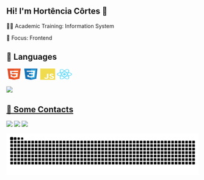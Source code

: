 ## Hi! I'm Hortência Côrtes 👋

  <p> 👨‍🎓 Academic Training: Information System </p>
  <p> 🎯 Focus: Frontend </p>
  
## 🚀 Languages
  <div style="display: inline_block" >
    <img align="center" alt="HTML" height="30" width="40" src="https://raw.githubusercontent.com/devicons/devicon/master/icons/html5/html5-original.svg">
    <img align="center" alt="CSS" height="30" width="40" src="https://raw.githubusercontent.com/devicons/devicon/master/icons/css3/css3-original.svg">
    <img align="center" alt="Js" height="30" width="40" src="https://raw.githubusercontent.com/devicons/devicon/master/icons/javascript/javascript-plain.svg">
    <img align="center" alt="React" height="30" width="40" src="https://raw.githubusercontent.com/devicons/devicon/master/icons/react/react-original.svg">
<!--     <img align="center" alt="React" height="30" width="40" src="https://raw.githubusercontent.com/devicons/devicon/master/icons/typescript/typescript-original.svg"> -->
  </div>
  <br />
  <div>
    <a href="https://github.com/hortenciacortes">
    <img height="180em" src="https://github-readme-stats.vercel.app/api/top-langs/?username=hortenciacortes&layout=compact&langs_count=100&theme=dracula"/>
  </div>

  ## 📳 Some Contacts
 
  <div> 
    <a href = "mailto:hortencia.cortes@gmail.com"><img src="https://img.shields.io/badge/-Gmail-%23333?style=for-the-badge&logo=gmail&logoColor=white" target="_blank"></a>
    <a href="https://www.linkedin.com/in/hortenciacortes/" target="_blank"><img src="https://img.shields.io/badge/-LinkedIn-%230077B5?style=for-the-badge&logo=linkedin&logoColor=white" target="_blank"></a> 
    <a href="https://www.instagram.com/hortenciacorts/" target="_blank"><img src="https://img.shields.io/badge/-Instagram-%23E4405F?style=for-the-badge&logo=instagram&logoColor=white" target="_blank"></a>
 
![Snake animation](https://github.com/hortenciacortes/hortenciacortes/blob/output/github-contribution-grid-snake.svg)
  </div>

<!--
**hortenciacortes/hortenciacortes** is a ✨ _special_ ✨ repository because its `README.md` (this file) appears on your GitHub profile.


Here are some ideas to get you started:

- 🔭 I’m currently working on ...
- 🌱 I’m currently learning ...
- 👯 I’m looking to collaborate on ...
- 🤔 I’m looking for help with ...
- 💬 Ask me about ...
- 📫 How to reach me: ...
- 😄 Pronouns: ...
- ⚡ Fun fact: ...
-->
